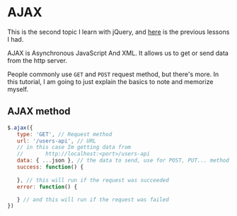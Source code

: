 # AJAX

This is the second topic I learn with jQuery, and [here](https://github.com/iwashun22/jQuery) is the previous lessons I had.

AJAX is Asynchronous JavaScript And XML. It allows us to get or send data from the http server.

People commonly use `GET` and `POST` request method, but there's more.
In this tutorial, I am going to just explain the basics to note and memorize myself.

## AJAX method

```js
$.ajax({
   type: 'GET', // Request method
   url: '/users-api', // URL 
   // in this case Im getting data from 
   //       http://localhost:<port>/users-api
   data: { ...json }, // the data to send, use for POST, PUT... method
   success: function() {
      
   }, // this will run if the request was succeeded
   error: function() {

   } // and this will run if the request was failed
})
```